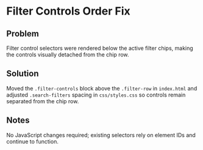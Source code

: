 # Filter Controls Order Fix

## Problem
Filter control selectors were rendered below the active filter chips, making the controls visually detached from the chip row.

## Solution
Moved the `.filter-controls` block above the `.filter-row` in `index.html` and adjusted `.search-filters` spacing in `css/styles.css` so controls remain separated from the chip row.

## Notes
No JavaScript changes required; existing selectors rely on element IDs and continue to function.
